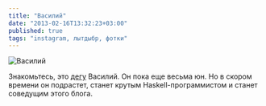 ```yaml
---
title: "Василий"
date: "2013-02-16T13:32:23+03:00"
published: true
tags: "instagram, лытдыбр, фотки"
---
```


![](http://a51056ce8d9b948fb69e-8de36eb37b2366f5a76a776c3dee0b32.r42.cf1.rackcdn.com/degu_vasilij.jpg "Василий")

Знакомьтесь, это [дегу](http://en.wikipedia.org/wiki/Degu) Василий. Он пока еще весьма юн. Но в скором времени он подрастет, станет крутым Haskell-программистом и станет соведущим этого блога.